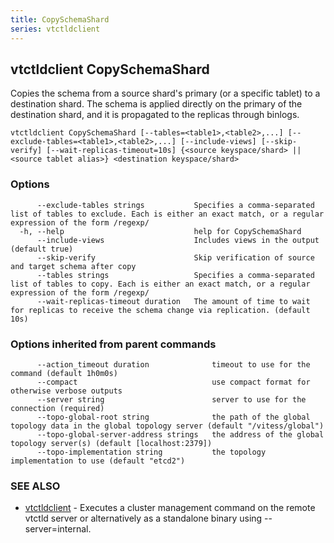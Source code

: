 ```yaml
---
title: CopySchemaShard
series: vtctldclient
---
```

## vtctldclient CopySchemaShard

Copies the schema from a source shard's primary (or a specific tablet) to a destination shard. The schema is applied directly on the primary of the destination shard, and it is propagated to the replicas through binlogs.

```
vtctldclient CopySchemaShard [--tables=<table1>,<table2>,...] [--exclude-tables=<table1>,<table2>,...] [--include-views] [--skip-verify] [--wait-replicas-timeout=10s] {<source keyspace/shard> || <source tablet alias>} <destination keyspace/shard>
```

### Options

```
      --exclude-tables strings           Specifies a comma-separated list of tables to exclude. Each is either an exact match, or a regular expression of the form /regexp/
  -h, --help                             help for CopySchemaShard
      --include-views                    Includes views in the output (default true)
      --skip-verify                      Skip verification of source and target schema after copy
      --tables strings                   Specifies a comma-separated list of tables to copy. Each is either an exact match, or a regular expression of the form /regexp/
      --wait-replicas-timeout duration   The amount of time to wait for replicas to receive the schema change via replication. (default 10s)
```

### Options inherited from parent commands

```
      --action_timeout duration              timeout to use for the command (default 1h0m0s)
      --compact                              use compact format for otherwise verbose outputs
      --server string                        server to use for the connection (required)
      --topo-global-root string              the path of the global topology data in the global topology server (default "/vitess/global")
      --topo-global-server-address strings   the address of the global topology server(s) (default [localhost:2379])
      --topo-implementation string           the topology implementation to use (default "etcd2")
```

### SEE ALSO

* [vtctldclient](../)	 - Executes a cluster management command on the remote vtctld server or alternatively as a standalone binary using --server=internal.

